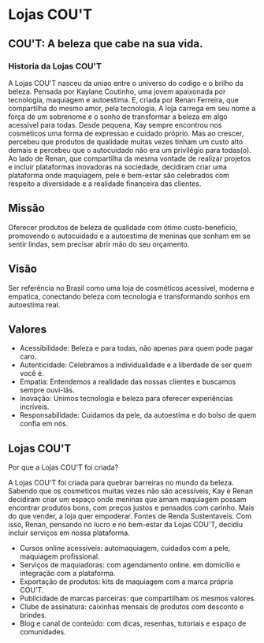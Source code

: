 # Lojas COU'T

## COU'T: A beleza que cabe na sua vida.

### Historia da Lojas COU'T

A Lojas COU'T nasceu da uniao entre o universo do codigo e o brilho da beleza. Pensada por
Kaylane Coutinho, uma jovem apaixonada por tecnologia, maquiagem e autoestima. E, criada por Renan Ferreira, que compartilha do mesmo amor, pela tecnologia. 
A loja carrega em seu nome a força de um sobrenome e o sonho de transformar a beleza em algo acessivel para todas.
Desde pequena, Kay sempre encontrou nos cosméticos uma forma de expressao e cuidado
próprio. Mas ao crescer, percebeu que produtos de qualidade muitas vezes tinham um custo alto
demais e percebeu que o autocuidado não era um privilégio para todas(o). Ao lado de Renan, que compartilha da mesma vontade de realizar projetos e incluir plataformas inovadoras na sociedade, decidiram criar uma plataforma onde maquiagem, pele e bem-estar são celebrados com respeito a diversidade e a realidade financeira das clientes.

## Missão
Oferecer produtos de beleza de qualidade com ótimo custo-benefício, promovendo o autocuidado e a autoestima de meninas que sonham em se sentir lindas, sem precisar abrir mão do seu
orçamento.

## Visão
Ser referência no Brasil como uma loja de cosméticos acessível, moderna e empatica, conectando beleza com tecnologia e transformando sonhos em autoestima real.

## Valores
- Acessibilidade: Beleza e para todas, não apenas para quem pode pagar caro.
- Autenticidade: Celebramos a individualidade e a liberdade de ser quem você é.
- Empatia: Entendemos a realidade das nossas clientes e buscamos sempre ouvi-lás.
- Inovação: Unimos tecnologia e beleza para oferecer experiências incríveis.
- Responsabilidade: Cuidamos da pele, da autoestima e do bolso de quem confia em nós.

## Lojas COU'T

Por que a Lojas COU'T foi criada?

A Lojas COU'T foi criada para quebrar barreiras no mundo da beleza. Sabendo que os cosmeticos
muitas vezes não são acessíveis, Kay e Renan decidiram criar um espaço onde meninas que
amam maquiagem possam encontrar produtos bons, com preços justos e pensados com carinho.
Mais do que vender, a loja quer empoderar.
Fontes de Renda Sustentaveis. Com isso, Renan, pensando no lucro e no bem-estar da Lojas COU'T, decidiu incluir serviços em nossa plataforma.

- Cursos online acessíveis: automaquiagem, cuidados com a pele, maquiagem profissional.
- Serviços de maquiadoras: com agendamento online. em domicílio e integração com a plataforma.
- Exportação de produtos: kits de maquiagem com a marca própria COU'T.
- Publicidade de marcas parceiras: que compartilham os mesmos valores.
- Clube de assinatura: caixinhas mensais de produtos com desconto e brindes.
- Blog e canal de conteúdo: com dicas, resenhas, tutoriais e espaço de comunidades.
